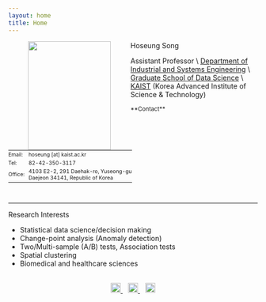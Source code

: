 ```yaml
---
layout: home
title: Home
---
```


<img src="https://hoseungs.github.io/img/profile.png" width="167" height="220" align="left" hspace="40" />

Hoseung Song 

Assistant Professor \\
[Department of Industrial and Systems Engineering](http://ise.kaist.ac.kr) \\
[Graduate School of Data Science](https://gsds.kaist.ac.kr/eng) \\
[KAIST](https://www.kaist.ac.kr/en/) (Korea Advanced Institute of Science & Technology)


<small>
**Contact**  
<table style="border-collapse: collapse; border: none; font-size: 0.9em;">
  <tr>
    <td style="padding: 2px 8px 2px 0; border: none;">Email:</td>
    <td style="padding: 2px 0; border: none;">hoseung [at] kaist.ac.kr</td>
  </tr>
  <tr>
    <td style="padding: 2px 8px 2px 0; border: none;">Tel:</td>
    <td style="padding: 2px 0; border: none;">82-42-350-3117</td>
  </tr>
  <tr>
    <td style="padding: 2px 8px 2px 0; border: none;">Office:</td>
    <td style="padding: 2px 0; border: none;">
      4103 E2-2, 291 Daehak-ro, Yuseong-gu<br>
      Daejeon 34141, Republic of Korea
    </td>
  </tr>
</table>
</small>
  
<br>
<hr>

Research Interests
* Statistical data science/decision making
* Change-point analysis (Anomaly detection)
* Two/Multi-sample (A/B) tests, Association tests
* Spatial clustering
* Biomedical and healthcare sciences

<br>

<center>
<a href="mailto:hoseung@kaist.ac.kr" target="_blank" title="Email">
  <img alt="Email" src="https://hoseungs.github.io/assets/css/email.png" width="20" height="20" />
</a> &ensp;
<a href="https://scholar.google.com/citations?hl=en&user=kTC7m0wAAAAJ&view_op=list_works&sortby=pubdate" target="_blank" title="Google Scholar">
  <img alt="Google Scholar" src="https://hoseungs.github.io/assets/css/gs.png" width="20" height="20" />
</a> &ensp;
<a href="https://www.linkedin.com/in/songhs/" target="_blank" title="Linkedin">
  <img alt="Linkedin" src="https://hoseungs.github.io/assets/css/linkedin.png" width="20" height="20" />
</a>
</center>
